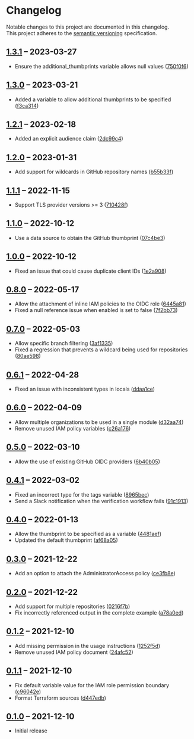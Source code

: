 # Changelog

Notable changes to this project are documented in this changelog.  
This project adheres to the [semantic versioning] specification.

## [1.3.1] – 2023-03-27

- Ensure the additional_thumbprints variable allows null values ([750f0f6](https://github.com/unfunco/terraform-aws-oidc-github/commit/750f0f6b0296057ff9910cebd2ac2f577b0cdb90))

## [1.3.0] – 2023-03-21

- Added a variable to allow additional thumbprints to be specified ([f3ca314](https://github.com/unfunco/terraform-aws-oidc-github/commit/f3ca3143052eecf59fc08be8dbb288855764414f))

## [1.2.1] – 2023-02-18

- Added an explicit audience claim ([2dc99c4](https://github.com/unfunco/terraform-aws-oidc-github/commit/2dc99c4d7dcf925768948e00555695f229fed150))

## [1.2.0] – 2023-01-31

- Add support for wildcards in GitHub repository names ([b55b33f](https://github.com/unfunco/terraform-aws-oidc-github/commit/b55b33f12c2bd4255d0c2ae6a8a7f4cfa2fdaca9))

## [1.1.1] – 2022-11-15

- Support TLS provider versions >= 3 ([710428f](https://github.com/unfunco/terraform-aws-oidc-github/commit/710428f4b6ef4e7a5b505f46a053a62c15d3e01c))

## [1.1.0] – 2022-10-12

- Use a data source to obtain the GitHub thumbprint ([07c4be3](https://github.com/unfunco/terraform-aws-oidc-github/commit/07c4be3c5569461f00209346dca61d5901ea789f))

## [1.0.0] – 2022-10-12

- Fixed an issue that could cause duplicate client IDs ([1e2a908](https://github.com/unfunco/terraform-aws-oidc-github/commit/1e2a9080933a96aaff681082e0878a38cfe787e2))

## [0.8.0] – 2022-05-17

- Allow the attachment of inline IAM policies to the OIDC role ([6445a81](https://github.com/unfunco/terraform-aws-oidc-github/commit/6445a81934184714cffa032370239a3e1be07380))
- Fixed a null reference issue when enabled is set to false ([7f2bb73](https://github.com/unfunco/terraform-aws-oidc-github/commit/7f2bb7351dbd62d34e4fa441d1949c16684d3c58))

## [0.7.0] – 2022-05-03

- Allow specific branch filtering ([3af1335](https://github.com/unfunco/terraform-aws-oidc-github/commit/3af133545de56f85a40dc76aacbd79f2b9fc8b26))
- Fixed a regression that prevents a wildcard being used for repositories ([80ae598](https://github.com/unfunco/terraform-aws-oidc-github/commit/80ae5981070a173d00c885b7444de23d94e56bef))

## [0.6.1] – 2022-04-28

- Fixed an issue with inconsistent types in locals ([ddaa1ce](https://github.com/unfunco/terraform-aws-oidc-github/commit/ddaa1cee0ede5475c3ba30238875de7e7eddef4c))

## [0.6.0] – 2022-04-09

- Allow multiple organizations to be used in a single module ([d32aa74](https://github.com/unfunco/terraform-aws-oidc-github/commit/d32aa74a2783db98196c7d6b2670dcf3bf6ae2fe))
- Remove unused IAM policy variables ([c26a176](https://github.com/unfunco/terraform-aws-oidc-github/commit/c26a17633c7823b5bdf0f208bea1dd2f48370880))

## [0.5.0] – 2022-03-10

- Allow the use of existing GitHub OIDC providers ([6b40b05](https://github.com/unfunco/terraform-aws-oidc-github/commit/6b40b05b203b9ed7f1d119f4613937446b8c3bcb))

## [0.4.1] – 2022-03-02

- Fixed an incorrect type for the tags variable ([8965bec](https://github.com/unfunco/terraform-aws-oidc-github/commit/8965becb055ca8f117b5d02bfc864133a35444e2))
- Send a Slack notification when the verification workflow fails ([91c1913](https://github.com/unfunco/terraform-aws-oidc-github/commit/91c1913a7e8eed9f9ef892e8d2973ada027e091f))

## [0.4.0] – 2022-01-13

- Allow the thumbprint to be specified as a variable ([4481aef](https://github.com/unfunco/terraform-aws-oidc-github/commit/4481aef9ccb2f4525f84b62f1e4eda4b6d49876f))
- Updated the default thumbprint ([af68a05](https://github.com/unfunco/terraform-aws-oidc-github/commit/af68a05de5b12d39d8f1120085ca4596bbcefa97))

## [0.3.0] – 2021-12-22

- Add an option to attach the AdministratorAccess policy ([ce3fb8e](https://github.com/unfunco/terraform-aws-oidc-github/commit/ce3fb8ee309833d3c2095d5557355fbff9416888))

## [0.2.0] – 2021-12-22

- Add support for multiple repositories ([0216f7b](https://github.com/unfunco/terraform-aws-oidc-github/commit/0216f7b5ffe409943efc9afd22e59278e5105ec9))
- Fix incorrectly referenced output in the complete example ([a78a0ed](https://github.com/unfunco/terraform-aws-oidc-github/commit/a78a0ed898f6429ac20c9fac4c7c85b3ca2d9310))

## [0.1.2] – 2021-12-10

- Add missing permission in the usage instructions ([1252f5d](https://github.com/unfunco/terraform-aws-oidc-github/commit/1252f5d0c4532e91a0f99c725c23202b1b278969))
- Remove unused IAM policy document ([24afc52](https://github.com/unfunco/terraform-aws-oidc-github/commit/24afc5258424f9e525624b3327c26d7db792b406))

## [0.1.1] – 2021-12-10

- Fix default variable value for the IAM role permission boundary ([c96042e](https://github.com/unfunco/terraform-aws-oidc-github/commit/c96042ed07daa1537b11ad89ba2d0b74b6ac887e))
- Format Terraform sources ([d447edb](https://github.com/unfunco/terraform-aws-oidc-github/commit/d447edbab405dba2db1cdb0b1ae375aa7317ff09))

## [0.1.0] – 2021-12-10

- Initial release

[0.1.0]: https://github.com/unfunco/terraform-aws-oidc-github/releases/tag/v0.1.0
[0.1.1]: https://github.com/unfunco/terraform-aws-oidc-github/compare/v0.1.0...v0.1.1
[0.1.2]: https://github.com/unfunco/terraform-aws-oidc-github/compare/v0.1.1...v0.1.2
[0.2.0]: https://github.com/unfunco/terraform-aws-oidc-github/compare/v0.1.2...v0.2.0
[0.3.0]: https://github.com/unfunco/terraform-aws-oidc-github/compare/v0.2.0...v0.3.0
[0.4.0]: https://github.com/unfunco/terraform-aws-oidc-github/compare/v0.3.0...v0.4.0
[0.4.1]: https://github.com/unfunco/terraform-aws-oidc-github/compare/v0.4.0...v0.4.1
[0.5.0]: https://github.com/unfunco/terraform-aws-oidc-github/compare/v0.4.1...v0.5.0
[0.6.0]: https://github.com/unfunco/terraform-aws-oidc-github/compare/v0.5.0...v0.6.0
[0.6.1]: https://github.com/unfunco/terraform-aws-oidc-github/compare/v0.6.0...v0.6.1
[0.7.0]: https://github.com/unfunco/terraform-aws-oidc-github/compare/v0.6.1...v0.7.0
[0.8.0]: https://github.com/unfunco/terraform-aws-oidc-github/compare/v0.7.0...v0.8.0
[1.0.0]: https://github.com/unfunco/terraform-aws-oidc-github/compare/v0.8.0...v1.0.0
[1.1.0]: https://github.com/unfunco/terraform-aws-oidc-github/compare/v1.0.0...v1.1.0
[1.1.1]: https://github.com/unfunco/terraform-aws-oidc-github/compare/v1.1.0...v1.1.1
[1.2.0]: https://github.com/unfunco/terraform-aws-oidc-github/compare/v1.1.1...v1.2.0
[1.2.1]: https://github.com/unfunco/terraform-aws-oidc-github/compare/v1.2.0...v1.2.1
[1.3.0]: https://github.com/unfunco/terraform-aws-oidc-github/compare/v1.2.1...v1.3.0
[1.3.1]: https://github.com/unfunco/terraform-aws-oidc-github/compare/v1.3.0...v1.3.1
[semantic versioning]: https://semver.org
